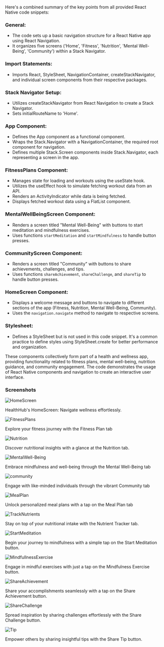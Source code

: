 Here's a combined summary of the key points from all provided React Native code snippets:

### General:
- The code sets up a basic navigation structure for a React Native app using React Navigation.
- It organizes five screens ('Home', 'Fitness', 'Nutrition', 'Mental Well-Being', 'Community') within a Stack Navigator.

### Import Statements:
- Imports React, StyleSheet, NavigationContainer, createStackNavigator, and individual screen components from their respective packages.

### Stack Navigator Setup:
- Utilizes createStackNavigator from React Navigation to create a Stack Navigator.
- Sets initialRouteName to 'Home'.

### App Component:
- Defines the App component as a functional component.
- Wraps the Stack.Navigator with a NavigationContainer, the required root component for navigation.
- Defines multiple Stack.Screen components inside Stack.Navigator, each representing a screen in the app.

### FitnessPlans Component:
- Manages state for loading and workouts using the useState hook.
- Utilizes the useEffect hook to simulate fetching workout data from an API.
- Renders an ActivityIndicator while data is being fetched.
- Displays fetched workout data using a FlatList component.

### MentalWellBeingScreen Component:
- Renders a screen titled "Mental Well-Being" with buttons to start meditation and mindfulness exercises.
- Uses functions `startMeditation` and `startMindfulness` to handle button presses.

### CommunityScreen Component:
- Renders a screen titled "Community" with buttons to share achievements, challenges, and tips.
- Uses functions `shareAchievement`, `shareChallenge`, and `shareTip` to handle button presses.

### HomeScreen Component:
- Displays a welcome message and buttons to navigate to different sections of the app (Fitness, Nutrition, Mental Well-Being, Community).
- Uses the `navigation.navigate` method to navigate to respective screens.

### Stylesheet:
- Defines a StyleSheet but is not used in this code snippet. It's a common practice to define styles using StyleSheet.create for better performance and organization.

These components collectively form part of a health and wellness app, providing functionality related to fitness plans, mental well-being, nutrition guidance, and community engagement. The code demonstrates the usage of React Native components and navigation to create an interactive user interface.
### Screenshots

![HomeScreen](Screenshots/HomeScreen.png)

HealthHub's HomeScreen: Navigate wellness effortlessly.







![FitnessPlans](Screenshots/FitnessPlans.png)

Explore your fitness journey with the Fitness Plan tab







![Nutrition](Screenshots/Nutrition.png)

Discover nutritional insights with a glance at the Nutrition tab.







![MentalWell-Being](Screenshots/MentalWell-Being.png)

Embrace mindfulness and well-being through the Mental Well-Being tab







![community](Screenshots/Community.png)

Engage with like-minded individuals through the vibrant Community tab







![MealPlan](Screenshots/MealPlan.png)

Unlock personalized meal plans with a tap on the Meal Plan tab







![TrackNutrients](Screenshots/TrackNutrients.png)

Stay on top of your nutritional intake with the Nutrient Tracker tab.







![StartMeditation](Screenshots/StartMeditation.png)

Begin your journey to mindfulness with a simple tap on the Start Meditation button.







![MindfullnessExercise](Screenshots/MindfullnessExercise.png)

Engage in mindful exercises with just a tap on the Mindfulness Exercise button.







![ShareAchievement](Screenshots/ShareAchievement.png)

Share your accomplishments seamlessly with a tap on the Share Achievement button.







![ShareChallenge](Screenshots/ShareChallenge.png)

Spread inspiration by sharing challenges effortlessly with the Share Challenge button.







![Tip](Screenshots/Tip.png)

Empower others by sharing insightful tips with the Share Tip button.
